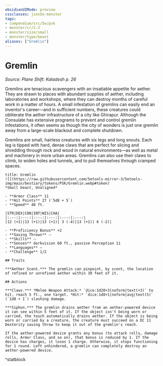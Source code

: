 ```yaml
---
obsidianUIMode: preview
cssclasses: json5e-monster
tags:
- compendium/src/5e/psk
- monster/cr/1-2
- monster/size/small
- monster/type/beast
aliases: ["Gremlin"]
---
```

# Gremlin
*Source: Plane Shift: Kaladesh p. 26*  

Gremlins are tenacious scavengers with an insatiable appetite for aether. They are drawn to places with abundant supplies of aether, including laboratories and workshops, where they can destroy months of careful work in a matter of hours. A small infestation of gremlins can easily end an inventor's career—and in sufficient numbers, these creatures could obliterate the aether infrastructure of a city like Ghirapur. Although the Consulate has extensive programs to prevent and control gremlin infestations, it often seems as though the city of wonders is just one gremlin away from a large-scale blackout and complete shutdown.

Gremlins are small, hairless creatures with six legs and long snouts. Each leg is tipped with hard, dense claws that are perfect for slicing and shredding through rock and wood in natural environments—as well as metal and machinery in more urban areas. Gremlins can also use their claws to climb, to widen holes and tunnels, and to pull themselves through cramped spaces.

```ad-statblock
title: Gremlin
![](https://raw.githubusercontent.com/5etools-mirror-3/5etools-img/main/bestiary/tokens/PSK/Gremlin.webp#token)
*Small beast, Unaligned*

- **Armor Class** 11
- **Hit Points** 27 (`5d8 + 5`)
- **Speed** 40 ft.

|STR|DEX|CON|INT|WIS|CHA|
|:---:|:---:|:---:|:---:|:---:|:---:|
|12 (+1)|13 (+1)|13 (+1)| 3 (-4)|13 (+1)| 6 (-2)|

- **Proficiency Bonus** +2
- **Saving Throws** ⏤
- **Skills** ⏤
- **Senses** darkvision 60 ft., passive Perception 11
- **Languages** —
- **Challenge** 1/2

## Traits

***Aether Scent.*** The gremlin can pinpoint, by scent, the location of refined or unrefined aether within 30 feet of it.

## Actions

***Claws.*** *Melee Weapon Attack:* `dice:1d20+3|noform|text(+3)` to hit, reach 5 ft., one target. *Hit:* `dice:1d8+1|noform|avg|text(5)` (`1d8 + 1`) slashing damage.

***Siphon.*** The gremlin drains aether from an aether-powered device it can see within 5 feet of it. If the object isn't being worn or carried, the touch automatically drains aether. If the object is being worn or carried by a creature, the creature must succeed on a DC 11 Dexterity saving throw to keep it out of the gremlin's reach.

If the aether-powered device grants any bonus (to attack rolls, damage rolls, Armor Class, and so on), that bonus is reduced by 1. If the device has charges, it loses 1 charge. Otherwise, it stops functioning for 1 round. Left unhindered, a gremlin can completely destroy an aether-powered device.
```
^statblock
